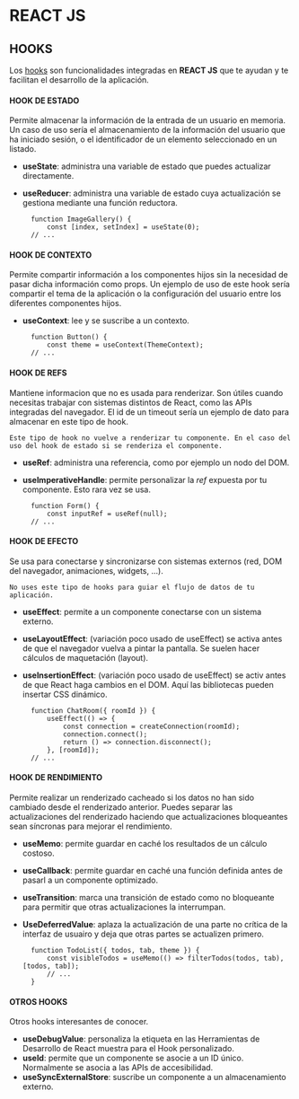 # REACT JS 

## HOOKS

Los [hooks](https://es.react.dev/reference/react) son funcionalidades integradas en __REACT JS__ que te ayudan y te facilitan el desarrollo de la aplicación. 

#### __HOOK DE ESTADO__

Permite almacenar la información de la entrada de un usuario en memoria. Un caso de uso sería el almacenamiento de la información del usuario que ha iniciado sesión, o el identificador de un elemento seleccionado en un listado.

+ __useState__: administra una variable de estado que puedes actualizar directamente.
+ __useReducer__: administra una variable de estado cuya actualización se gestiona mediante una función reductora.

        function ImageGallery() {
            const [index, setIndex] = useState(0);
        // ...


#### __HOOK DE CONTEXTO__

Permite compartir información a los componentes hijos sin la necesidad de pasar dicha información como props. Un ejemplo de uso de este hook sería compartir el tema de la aplicación o la configuración del usuario entre los diferentes componentes hijos.

+ __useContext__: lee y se suscribe a un contexto.

        function Button() {
            const theme = useContext(ThemeContext);
        // ...

#### __HOOK DE REFS__

Mantiene informacion que no es usada para renderizar. Son útiles cuando necesitas trabajar con sistemas distintos de React, como las APIs integradas del navegador. El id de un timeout sería un ejemplo de dato para almacenar en este tipo de hook.

`Este tipo de hook no vuelve a renderizar tu componente. En el caso del uso del hook de estado si se renderiza el componente.`

+ __useRef__: administra una referencia, como por ejemplo un nodo del DOM.
+ __useImperativeHandle__: permite personalizar la *ref* expuesta por tu componente. Esto rara vez se usa.

        function Form() {
            const inputRef = useRef(null);
        // ...

#### __HOOK DE EFECTO__

Se usa para conectarse y sincronizarse con sistemas externos (red, DOM del navegador, animaciones, widgets, ...). 

`No uses este tipo de hooks para guiar el flujo de datos de tu aplicación.`

+ __useEffect__: permite a un componente conectarse con un sistema externo.
+ __useLayoutEffect__: (variación poco usado de useEffect) se activa antes de que el navegador vuelva a pintar la pantalla. Se suelen hacer cálculos de maquetación (layout).
+ __useInsertionEffect__: (variación poco usado de useEffect) se activ antes de que React haga cambios en el DOM. Aquí las bibliotecas pueden insertar CSS dinámico. 

        function ChatRoom({ roomId }) {
            useEffect(() => {
                const connection = createConnection(roomId);
                connection.connect();
                return () => connection.disconnect();
            }, [roomId]);
        // ...

#### __HOOK DE RENDIMIENTO__

Permite realizar un renderizado cacheado si los datos no han sido cambiado desde el renderizado anterior. Puedes separar las actualizaciones del renderizado haciendo que actualizaciones bloqueantes sean síncronas para mejorar el rendimiento. 

+ __useMemo__: permite guardar en caché los resultados de un cálculo costoso.
+ __useCallback__: permite guardar en caché una función definida antes de pasarl a un componente optimizado.
+ __useTransition__: marca una transición de estado como no bloqueante para permitir que otras actualizaciones la interrumpan.
+ __UseDeferredValue__: aplaza la actualización de una parte no crítica de la interfaz de usuairo y deja que otras partes se actualizen primero.

        function TodoList({ todos, tab, theme }) {
            const visibleTodos = useMemo(() => filterTodos(todos, tab), [todos, tab]);
            // ...
        }

#### __OTROS HOOKS__

Otros hooks interesantes de conocer.

+ __useDebugValue__: personaliza la etiqueta en las Herramientas de Desarrollo de React muestra para el Hook personalizado.
+ __useId__: permite que un componente se asocie a un ID único. Normalmente se asocia a las APIs de accesibilidad.
+ __useSyncExternalStore__: suscribe un componente a un almacenamiento externo. 